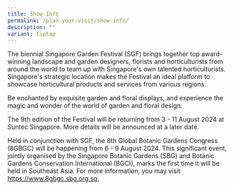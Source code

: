 ```yaml
---
title: Show Info
permalink: /plan-your-visit/show-info/
description: ""
variant: tiptap
---
```

<p>The biennial Singapore Garden Festival (SGF) brings together top award-winning landscape and garden designers, florists and horticulturists from around the world to team up with Singapore's own talented horticulturists. Singapore's strategic location makes the Festival an ideal platform to showcase horticultural products and services from various regions.</p><p>Be enchanted by exquisite garden and floral displays, and experience the magic and wonder of the world of garden and floral design.</p><p>The 9th edition of the Festival will be returning from 3 - 11 August 2024 at Suntec Singapore. More details will be announced at a later date.</p><p>Held in conjunction with SGF, the&nbsp;8th Global Botanic Gardens Congress (8GBGC) will be happening from 6 - 9 August 2024. This significant event, jointly organised by the Singapore Botanic Gardens (SBG) and Botanic Gardens Conservation International (BGCI), marks the first time it will be held in Southeast Asia. For more information, you may visit <a href="https://www.8gbgc.sbg.org.sg" rel="noopener noreferrer nofollow" target="_blank">https://www.8gbgc.sbg.org.sg.</a></p>
